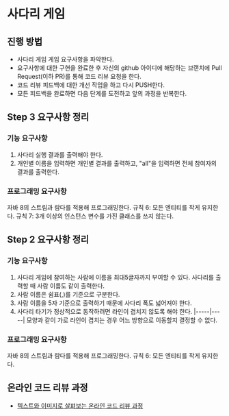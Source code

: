 # 사다리 게임
## 진행 방법
* 사다리 게임 게임 요구사항을 파악한다.
* 요구사항에 대한 구현을 완료한 후 자신의 github 아이디에 해당하는 브랜치에 Pull Request(이하 PR)를 통해 코드 리뷰 요청을 한다.
* 코드 리뷰 피드백에 대한 개선 작업을 하고 다시 PUSH한다.
* 모든 피드백을 완료하면 다음 단계를 도전하고 앞의 과정을 반복한다.

## Step 3 요구사항 정리
### 기능 요구사항
1. 사다리 실행 결과를 출력해야 한다.
2. 개인별 이름을 입력하면 개인별 결과를 출력하고, "all"을 입력하면 전체 참여자의 결과를 출력한다.

### 프로그래밍 요구사항
자바 8의 스트림과 람다를 적용해 프로그래밍한다.
규칙 6: 모든 엔티티를 작게 유지한다.
규칙 7: 3개 이상의 인스턴스 변수를 가진 클래스를 쓰지 않는다.

## Step 2 요구사항 정리
### 기능 요구사항
1. 사다리 게임에 참여하는 사람에 이름을 최대5글자까지 부여할 수 있다. 사다리를 출력할 때 사람 이름도 같이 출력한다.
2. 사람 이름은 쉼표(,)를 기준으로 구분한다.
3. 사람 이름을 5자 기준으로 출력하기 때문에 사다리 폭도 넓어져야 한다.
4. 사다리 타기가 정상적으로 동작하려면 라인이 겹치지 않도록 해야 한다.
   |-----|-----| 모양과 같이 가로 라인이 겹치는 경우 어느 방향으로 이동할지 결정할 수 없다.
### 프로그래밍 요구사항
자바 8의 스트림과 람다를 적용해 프로그래밍한다.
규칙 6: 모든 엔티티를 작게 유지한다.

## 온라인 코드 리뷰 과정
* [텍스트와 이미지로 살펴보는 온라인 코드 리뷰 과정](https://github.com/nextstep-step/nextstep-docs/tree/master/codereview)
